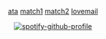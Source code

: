 
<div id="header" align="center">

<div id="header" align="center">

[ata](https://loonatic.atabook.org/) [match1](https://rentry.co/lovegod) [match2](https://rentry.co/nwjns) [lovemail](https://rentry.co/lovelystain) 

<div id="header" align="center">

[![spotify-github-profile](https://spotify-github-profile.kittinanx.com/api/view?uid=31titnsabuuzqvisjvzneqdutyra&cover_image=true&theme=natemoo-re&show_offline=false&background_color=ffd1d1&interchange=false&bar_color=C9E0E7&bar_color_cover=false)](https://github.com/kittinan/spotify-github-profile)


